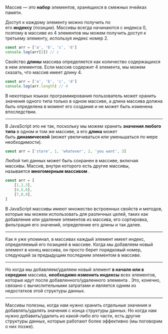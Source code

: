 Массив — это **набор** элементов, хранящихся в смежных ячейках памяти.

Доступ к каждому элементу можно получить по его **индексу** (позиции). Массивы всегда начинаются с индекса 0, поэтому в массиве из 4 элементов мы можем получить доступ к третьему элементу, используя индекс номер 2.

```JavaScript
const arr = ['a', 'b', 'c', 'd']
console.log(arr[2]) // c
```

Свойство **длины** массива определяется как количество содержащихся в нем элементов. Если массив содержит 4 элемента, мы можем сказать, что массив имеет длину 4.

```JavaScript
const arr = ['a', 'b', 'c', 'd']
console.log(arr.length) // 4
```

В некоторых языках программирования пользователь может хранить значения одного типа только в одном массиве, а длина массива должна быть определена в момент его создания и не может быть изменена впоследствии.

---

В JavaScript это не так, поскольку мы можем хранить **значения любого типа** в одном и том же массиве, а его **длина** может быть **динамической** (может увеличиваться или уменьшаться по мере необходимости).

```JavaScript
const arr = ['store', 1, 'whatever', 2, 'you want', 3]
```

Любой тип данных может быть сохранен в массиве, включая массивы. Массив, внутри которого есть другие массивы, называется **многомерным массивом** .

```JavaScript
const arr = [
    [1,2,3],
    [4,5,6],
    [7,8,9],
]
```

В JavaScript массивы имеют множество встроенных свойств и методов, которые мы можем использовать для различных целей, таких как добавление или удаление элементов из массива, его сортировка, фильтрация его значений, определение его длины и так далее.

---

Как я уже упоминал, в массивах каждый элемент имеет индекс, определяемый его позицией в массиве. Когда мы добавляем новый элемент в конец массива, он просто берет порядковый номер, следующий за предыдущим последним элементом в массиве.

---

Но когда мы добавляем/удаляем новый элемент **в начале или в середине** массива, **необходимо изменить индексы** всех элементов, которые идут после добавленного/удаленного элемента . Это, конечно, связано с вычислительными затратами и является одним из недостатков этой структуры данных.

---

Массивы полезны, когда нам нужно хранить отдельные значения и добавлять/удалять значения с конца структуры данных. Но когда нам нужно добавить/удалить из какой-либо его части, есть другие структуры данных, которые работают более эффективно (мы поговорим о них позже).